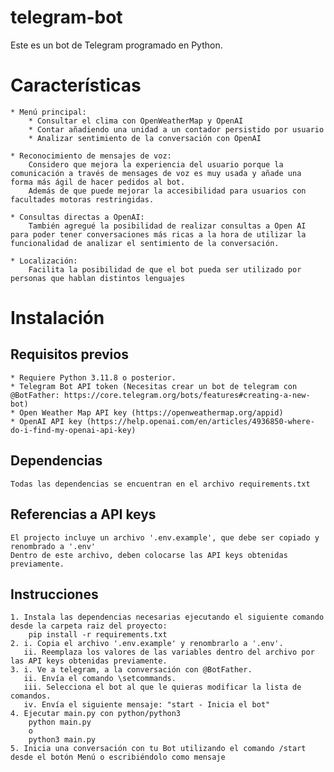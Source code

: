 # telegram-bot
Este es un bot de Telegram programado en Python. 

# Características
    * Menú principal:
        * Consultar el clima con OpenWeatherMap y OpenAI
        * Contar añadiendo una unidad a un contador persistido por usuario
        * Analizar sentimiento de la conversación con OpenAI
    
    * Reconocimiento de mensajes de voz:
        Considero que mejora la experiencia del usuario porque la comunicación a través de mensages de voz es muy usada y añade una forma más ágil de hacer pedidos al bot. 
        Además de que puede mejorar la accesibilidad para usuarios con facultades motoras restringidas. 
    
    * Consultas directas a OpenAI:
        También agregué la posibilidad de realizar consultas a Open AI para poder tener conversaciones más ricas a la hora de utilizar la funcionalidad de analizar el sentimiento de la conversación. 
    
    * Localización:
        Facilita la posibilidad de que el bot pueda ser utilizado por personas que hablan distintos lenguajes


# Instalación
## Requisitos previos
    * Requiere Python 3.11.8 o posterior.
    * Telegram Bot API token (Necesitas crear un bot de telegram con @BotFather: https://core.telegram.org/bots/features#creating-a-new-bot)
    * Open Weather Map API key (https://openweathermap.org/appid)
    * OpenAI API key (https://help.openai.com/en/articles/4936850-where-do-i-find-my-openai-api-key)

## Dependencias
    Todas las dependencias se encuentran en el archivo requirements.txt

## Referencias a API keys
    El projecto incluye un archivo '.env.example', que debe ser copiado y renombrado a '.env'
    Dentro de este archivo, deben colocarse las API keys obtenidas previamente.

## Instrucciones
    1. Instala las dependencias necesarias ejecutando el siguiente comando desde la carpeta raiz del proyecto:
        pip install -r requirements.txt
    2. i. Copia el archivo '.env.example' y renombrarlo a '.env'.
       ii. Reemplaza los valores de las variables dentro del archivo por las API keys obtenidas previamente.
    3. i. Ve a telegram, a la conversación con @BotFather.
       ii. Envía el comando \setcommands.
       iii. Selecciona el bot al que le quieras modificar la lista de comandos.
       iv. Envía el siguiente mensaje: "start - Inicia el bot"
    4. Ejecutar main.py con python/python3
        python main.py
        o
        python3 main.py
    5. Inicia una conversación con tu Bot utilizando el comando /start desde el botón Menú o escribiéndolo como mensaje
    

